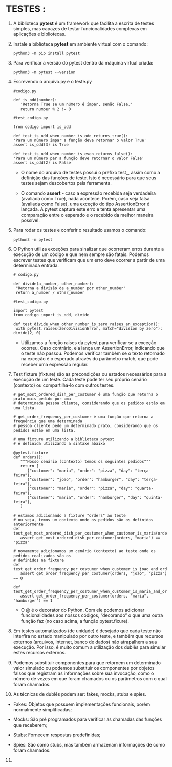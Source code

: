 # TESTES :

1. A biblioteca **pytest** é um framework que facilita a escrita de testes simples, mas capazes de testar funcionalidades complexas em aplicações e bibliotecas.
   
2. Instale a biblioteca **pytest** em ambiente virtual com o comando:
   
   ```
   python3 -m pip install pytest
   ```
3. Para verificar a versão do pytest dentro da máquina virtual criada:
   
   ```
   python3 -m pytest --version
   ```

4. Escrevendo o arquivo.py e o teste.py

      ```
      #codigo.py

      def is_odd(number):
         'Retorna True se um número é ímpar, senão False.'
         return number % 2 != 0
      ```
   
      ```
      #test_codigo.py

      from codigo import is_odd

      def test_is_odd_when_number_is_odd_returns_true():
      'Para um número ímpar a função deve retornar o valor True'
      assert is_odd(3) is True

      def test_is_odd_when_number_is_even_returns_false():
      'Para um número par a função deve retornar o valor False'
      assert is_odd(2) is False
      ```

      - O nome do arquivo de testes possui o prefixo test_, assim como a definição das funções de teste. Isto é necessário para que seus testes sejam descobertos pela ferramenta.
  
      - O comando **assert** - caso a expressão recebida seja verdadeira (avaliada como True), nada acontece. Porém, caso seja falsa (avaliada como False), uma exceção do tipo AssertionError é lançada. A pytest captura este erro e tenta apresentar uma comparação entre o esperado e o recebido da melhor maneira possível.
 
5. Para rodar os testes e conferir o resultado usamos o comando:
   
   ```
   python3 -m pytest
   ```
6. O Python utiliza exceções para sinalizar que ocorreram erros durante a execução de um código e que nem sempre são fatais. Podemos escrever testes que verificam que um erro deve ocorrer a partir de uma determinada entrada.
   
   ```
   # codigo.py

   def divide(a_number, other_number):
    "Retorna a divisão de a_number por other_number"
    return a_number / other_number
   ```
   ```
   #test_codigo.py

   import pytest
   from codigo import is_odd, divide

   def test_divide_when_other_number_is_zero_raises_an_exception():
    with pytest.raises(ZeroDivisionError, match="division by zero"):
   divide(2, 0)
   ```
   - Utilizamos a função raises da pytest para verificar se a exceção ocorreu. Caso contrário, ela lança um AssertionError, indicando que o teste não passou. Podemos verificar também se o texto retornado na exceção é o esperado através do parâmetro match, que pode receber uma expressão regular. 
  
7. Test fixture (fixture) são as precondições ou estados necessários para a execução de um teste. Cada teste pode ter seu próprio cenário (contexto) ou compartilhá-lo com outros testes.

      ```
      # get_most_ordered_dish_per_costumer é uma função que retorna o prato mais pedido por uma
      # determinada pessoa cliente, considerando que os pedidos estão em uma lista.

      # get_order_frequency_per_costumer é uma função que retorna a frequência que uma determinada
      # pessoa cliente pede um determinado prato, considerando que os pedidos estão em uma lista.

      # uma fixture utilizando a biblioteca pytest
      # é definida utilizando a sintaxe abaixo

      @pytest.fixture
      def orders():
         """Nosso cenário (contexto) temos os seguintes pedidos"""
         return [
            {"customer": "maria", "order": "pizza", "day": "terça-feira"},
            {"customer": "joao", "order": "hamburger", "day": "terça-feira"},
            {"customer": "maria", "order": "pizza", "day": "quarta-feira"},
            {"customer": "maria", "order": "hamburger", "day": "quinta-feira"},
         ]

      # estamos adicionando a fixture "orders" ao teste
      # ou seja, temos um contexto onde os pedidos são os definidos anteriormente
      def test_get_most_ordered_dish_per_costumer_when_customer_is_maria(orders):
         assert get_most_ordered_dish_per_costumer(orders, "maria") == "pizza"

      # novamente adicionamos um cenário (contexto) ao teste onde os pedidos realizados são os
      # definidos na fixture
      def test_get_order_frequency_per_costumer_when_customer_is_joao_and_order_is_pizza(orders):
         assert get_order_frequency_per_costumer(orders, "joao", "pizza") == 0

      def test_get_order_frequency_per_costumer_when_customer_is_maria_and_order_is_hamburger(orders):
         assert get_order_frequency_per_costumer(orders, "maria", "hamburger") == 1
      ```

      - O @ é o decorator do Python. Com ele podemos adicionar funcionalidades aos nossos códigos, “decorando” o que uma outra função faz (no caso acima, a função pytest.fixure).
  
8. Em testes automatizados (de unidade) é desejado que cada teste não interfira no estado manipulado por outro teste, e também que recursos externos (arquivos, internet, banco de dados) não atrapalhem a sua execução. Por isso, é muito comum a utilização dos dublês para simular estes recursos externos.
   
9. Podemos substituir componentes para que retornem um determinado valor simulado ou podemos substituir os componentes por objetos falsos que registram as informações sobre sua invocação, como o número de vezes em que foram chamados ou os parâmetros com o qual foram chamados.
    
10. As técnicas de dublês podem ser: fakes, mocks, stubs e spies.

- Fakes: Objetos que possuem implementações funcionais, porém normalmente simplificadas; 
  
- Mocks: São pré programados para verificar as chamadas das funções que receberem; 
  
- Stubs: Fornecem respostas predefinidas;
  
- Spies: São como stubs, mas também armazenam informações de como foram chamados.

11. 
